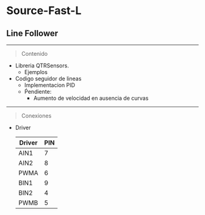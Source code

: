 # Source-Fast-L
## Line Follower
***
>Contenido
* Libreria QTRSensors.
    + Ejemplos
* Codigo seguidor de lineas
    + Implementacion PID
    + Ṕendiente:
        + Aumento de velocidad en ausencia de curvas
***
>Conexiones
  + Driver

    Driver | PIN
    -------|-------
     AIN1  |7   
     AIN2  |8
     PWMA  |6
     BIN1  |9
     BIN2  |4  
     PWMB  |5
